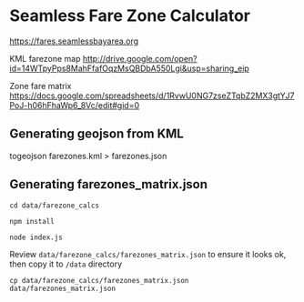 # Seamless Fare Zone Calculator

https://fares.seamlessbayarea.org

KML farezone map http://drive.google.com/open?id=14WTpyPps8MahFfafOqzMsQBDbA550Lgi&usp=sharing_eip

Zone fare matrix https://docs.google.com/spreadsheets/d/1RvwU0NG7zseZTqbZ2MX3gtYJ7PoJ-h06hFhaWp6_8Vc/edit#gid=0

## Generating geojson from KML

togeojson farezones.kml > farezones.json

## Generating farezones_matrix.json

    cd data/farezone_calcs

    npm install

    node index.js

Review `data/farezone_calcs/farezones_matrix.json` to ensure it looks ok, then copy it to `/data`  directory

    cp data/farezone_calcs/farezones_matrix.json data/farezones_matrix.json
